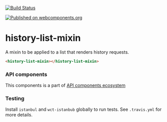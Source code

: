 [![Build Status](https://travis-ci.org/advanced-rest-client/api-url-data-model.svg?branch=stage)](https://travis-ci.org/advanced-rest-client/history-list-mixin)

[![Published on webcomponents.org](https://img.shields.io/badge/webcomponents.org-published-blue.svg)](https://www.webcomponents.org/element/advanced-rest-client/history-list-mixin)

# history-list-mixin

A mixin to be applied to a list that renders history requests.

```html
<history-list-mixin></history-list-mixin>
```

### API components

This components is a part of [API components ecosystem](https://elements.advancedrestclient.com/)

### Testing

Install `istanbul` and `wct-istanbub` globally to run tests. See `.travis.yml` for more details.
